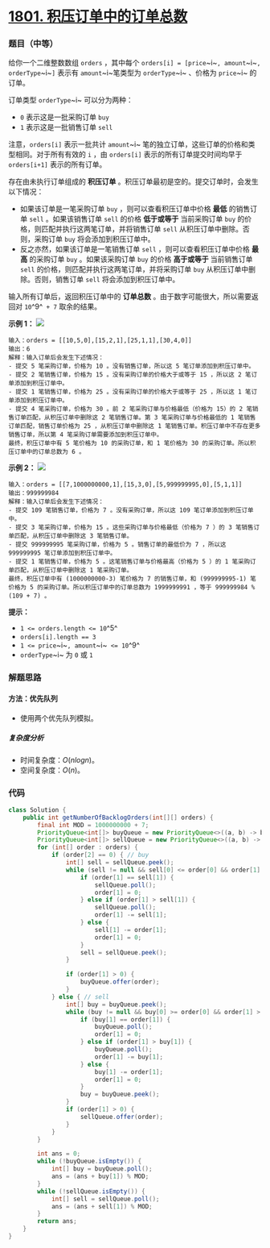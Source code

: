 # [1801. 积压订单中的订单总数](https://leetcode.cn/problems/number-of-orders-in-the-backlog/)

### 题目（中等）

给你一个二维整数数组 `orders` ，其中每个 `orders[i] = [price`~i~`, amount`~i~`, orderType`~i~`]` 表示有 `amount`~i~笔类型为 `orderType`~i~ 、价格为 `price`~i~ 的订单。

订单类型 `orderType`~i~ 可以分为两种：

* `0` 表示这是一批采购订单 `buy`
* `1` 表示这是一批销售订单 `sell`

注意，`orders[i]` 表示一批共计 `amount`~i~ 笔的独立订单，这些订单的价格和类型相同。对于所有有效的 `i` ，由 `orders[i]` 表示的所有订单提交时间均早于 `orders[i+1]` 表示的所有订单。

存在由未执行订单组成的 **积压订单** 。积压订单最初是空的。提交订单时，会发生以下情况：

* 如果该订单是一笔采购订单 `buy` ，则可以查看积压订单中价格 **最低** 的销售订单 `sell` 。如果该销售订单 `sell` 的价格 **低于或等于** 当前采购订单 `buy` 的价格，则匹配并执行这两笔订单，并将销售订单 `sell` 从积压订单中删除。否则，采购订单 `buy` 将会添加到积压订单中。
* 反之亦然，如果该订单是一笔销售订单 `sell` ，则可以查看积压订单中价格 **最高** 的采购订单 `buy` 。如果该采购订单 `buy` 的价格 **高于或等于** 当前销售订单 `sell` 的价格，则匹配并执行这两笔订单，并将采购订单 `buy` 从积压订单中删除。否则，销售订单 `sell` 将会添加到积压订单中。

输入所有订单后，返回积压订单中的 **订单总数** 。由于数字可能很大，所以需要返回对 `10`^9^` + 7` 取余的结果。

**示例 1：**
![](https://assets.leetcode-cn.com/aliyun-lc-upload/uploads/2021/03/21/ex1.png)

```
输入：orders = [[10,5,0],[15,2,1],[25,1,1],[30,4,0]]
输出：6
解释：输入订单后会发生下述情况：
- 提交 5 笔采购订单，价格为 10 。没有销售订单，所以这 5 笔订单添加到积压订单中。
- 提交 2 笔销售订单，价格为 15 。没有采购订单的价格大于或等于 15 ，所以这 2 笔订单添加到积压订单中。
- 提交 1 笔销售订单，价格为 25 。没有采购订单的价格大于或等于 25 ，所以这 1 笔订单添加到积压订单中。
- 提交 4 笔采购订单，价格为 30 。前 2 笔采购订单与价格最低（价格为 15）的 2 笔销售订单匹配，从积压订单中删除这 2 笔销售订单。第 3 笔采购订单与价格最低的 1 笔销售订单匹配，销售订单价格为 25 ，从积压订单中删除这 1 笔销售订单。积压订单中不存在更多销售订单，所以第 4 笔采购订单需要添加到积压订单中。
最终，积压订单中有 5 笔价格为 10 的采购订单，和 1 笔价格为 30 的采购订单。所以积压订单中的订单总数为 6 。
```

**示例 2：**
![](https://assets.leetcode-cn.com/aliyun-lc-upload/uploads/2021/03/21/ex2.png)

```
输入：orders = [[7,1000000000,1],[15,3,0],[5,999999995,0],[5,1,1]]
输出：999999984
解释：输入订单后会发生下述情况：
- 提交 109 笔销售订单，价格为 7 。没有采购订单，所以这 109 笔订单添加到积压订单中。
- 提交 3 笔采购订单，价格为 15 。这些采购订单与价格最低（价格为 7 ）的 3 笔销售订单匹配，从积压订单中删除这 3 笔销售订单。
- 提交 999999995 笔采购订单，价格为 5 。销售订单的最低价为 7 ，所以这 999999995 笔订单添加到积压订单中。
- 提交 1 笔销售订单，价格为 5 。这笔销售订单与价格最高（价格为 5 ）的 1 笔采购订单匹配，从积压订单中删除这 1 笔采购订单。
最终，积压订单中有 (1000000000-3) 笔价格为 7 的销售订单，和 (999999995-1) 笔价格为 5 的采购订单。所以积压订单中的订单总数为 1999999991 ，等于 999999984 % (109 + 7) 。
```

**提示：**

* `1 <= orders.length <= 10`^5^
* `orders[i].length == 3`
* `1 <= price`~i~`, amount`~i~` <= 10`^9^
* `orderType`~i~ 为 `0` 或 `1`


### 解题思路

#### 方法：优先队列

- 使用两个优先队列模拟。

##### 复杂度分析

- 时间复杂度：$O(nlogn)$。
- 空间复杂度：$O(n)$。

### 代码

```java
class Solution {
    public int getNumberOfBacklogOrders(int[][] orders) {
        final int MOD = 1000000000 + 7;
        PriorityQueue<int[]> buyQueue = new PriorityQueue<>((a, b) -> b[0] - a[0]);
        PriorityQueue<int[]> sellQueue = new PriorityQueue<>((a, b) -> a[0] - b[0]);
        for (int[] order : orders) {
            if (order[2] == 0) { // buy
                int[] sell = sellQueue.peek();
                while (sell != null && sell[0] <= order[0] && order[1] > 0) {
                    if (order[1] == sell[1]) {
                        sellQueue.poll();
                        order[1] = 0;
                    } else if (order[1] > sell[1]) {
                        sellQueue.poll();
                        order[1] -= sell[1];
                    } else {
                        sell[1] -= order[1];
                        order[1] = 0;
                    }
                    sell = sellQueue.peek();
                }

                if (order[1] > 0) {
                    buyQueue.offer(order);
                }
            } else { // sell
                int[] buy = buyQueue.peek();
                while (buy != null && buy[0] >= order[0] && order[1] > 0) {
                    if (buy[1] == order[1]) {
                        buyQueue.poll();
                        order[1] = 0;
                    } else if (order[1] > buy[1]) {
                        buyQueue.poll();
                        order[1] -= buy[1];
                    } else {
                        buy[1] -= order[1];
                        order[1] = 0;
                    }
                    buy = buyQueue.peek();
                }
                if (order[1] > 0) {
                    sellQueue.offer(order);
                }
            }
        }

        int ans = 0;
        while (!buyQueue.isEmpty()) {
            int[] buy = buyQueue.poll();
            ans = (ans + buy[1]) % MOD;
        }
        while (!sellQueue.isEmpty()) {
            int[] sell = sellQueue.poll();
            ans = (ans + sell[1]) % MOD;
        }
        return ans;
    }
}
```
